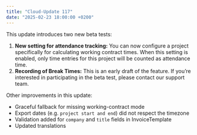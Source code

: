 ```yaml
---
title: "Cloud-Update 117"
date: "2025-02-23 18:00:00 +0200"
---
```


This update introduces two new beta tests:

1. **New setting for attendance tracking:** You can now configure a project specifically for calculating working contract times. When this setting is enabled, only time entries for this project will be counted as attendance time.
2. **Recording of Break Times:** This is an early draft of the feature. If you’re interested in participating in the beta test, please contact our support team.

Other improvements in this update: 

- Graceful fallback for missing working-contract mode
- Export dates (e.g. `project start and end`) did not respect the timezone
- Validation added for `company` and `title` fields in InvoiceTemplate
- Updated translations
